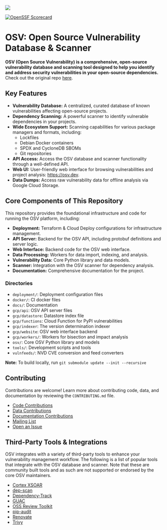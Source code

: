 <picture>
    <source srcset="docs/images/osv_logo_dark-full.svg"  media="(prefers-color-scheme: dark)">
    <!-- markdown-link-check-disable-next-line -->
    <img src="docs/images/osv_logo_light-full.svg">
</picture>

[![OpenSSF Scorecard](https://api.securityscorecards.dev/projects/github.com/google/osv.dev/badge)](https://scorecard.dev/viewer/?uri=github.com/google/osv.dev)

# OSV: Open Source Vulnerability Database & Scanner

**OSV (Open Source Vulnerability) is a comprehensive, open-source vulnerability database and scanning tool designed to help you identify and address security vulnerabilities in your open-source dependencies.** Check out the original repo [here](https://github.com/google/osv.dev).

## Key Features

*   **Vulnerability Database:** A centralized, curated database of known vulnerabilities affecting open-source projects.
*   **Dependency Scanning:** A powerful scanner to identify vulnerable dependencies in your projects.
*   **Wide Ecosystem Support:** Scanning capabilities for various package managers and formats, including:
    *   Lockfiles
    *   Debian Docker containers
    *   SPDX and CycloneDB SBOMs
    *   Git repositories
*   **API Access:** Access the OSV database and scanner functionality through a well-defined API.
*   **Web UI:** User-friendly web interface for browsing vulnerabilities and project analysis: <https://osv.dev>.
*   **Data Dumps:** Access raw vulnerability data for offline analysis via Google Cloud Storage.

## Core Components of This Repository

This repository provides the foundational infrastructure and code for running the OSV platform, including:

*   **Deployment:** Terraform & Cloud Deploy configurations for infrastructure management.
*   **API Server:** Backend for the OSV API, including protobuf definitions and server logic.
*   **Web Interface:** Backend code for the OSV web interface.
*   **Data Processing:** Workers for data import, indexing, and analysis.
*   **Vulnerability Data:** Core Python library and data models.
*   **Scanner:** Integration with the OSV scanner for dependency analysis.
*   **Documentation:** Comprehensive documentation for the project.

### Directories

*   `deployment/`: Deployment configuration files
*   `docker/`: CI docker files
*   `docs/`: Documentation
*   `gcp/api`: OSV API server files
*   `gcp/datastore`: Datastore index file
*   `gcp/functions`: Cloud Function for PyPI vulnerabilities
*   `gcp/indexer`: The version determination indexer
*   `gcp/website`: OSV web interface backend
*   `gcp/workers/`: Workers for bisection and impact analysis
*   `osv/`: Core OSV Python library and models
*   `tools/`: Development scripts and tools
*   `vulnfeeds/`: NVD CVE conversion and feed converters

**Note:** To build locally, run `git submodule update --init --recursive`

## Contributing

Contributions are welcome! Learn more about contributing code, data, and documentation by reviewing the `CONTRIBUTING.md` file.

*   [Code Contributions](CONTRIBUTING.md#contributing-code)
*   [Data Contributions](CONTRIBUTING.md#contributing-data)
*   [Documentation Contributions](CONTRIBUTING.md#contributing-documentation)
*   [Mailing List](https://groups.google.com/g/osv-discuss)
*   [Open an Issue](https://github.com/google/osv.dev/issues)

## Third-Party Tools & Integrations

OSV integrates with a variety of third-party tools to enhance your vulnerability management workflow. The following is a list of popular tools that integrate with the OSV database and scanner. Note that these are community built tools and as such are not supported or endorsed by the core OSV maintainers.

*   [Cortex XSOAR](https://github.com/demisto/content)
*   [dep-scan](https://github.com/AppThreat/dep-scan)
*   [Dependency-Track](https://github.com/DependencyTrack/dependency-track)
*   [GUAC](https://github.com/guacsec/guac)
*   [OSS Review Toolkit](https://github.com/oss-review-toolkit/ort)
*   [pip-audit](https://github.com/pypa/pip-audit)
*   [Renovate](https://github.com/renovatebot/renovate)
*   [Trivy](https://github.com/aquasecurity/trivy)